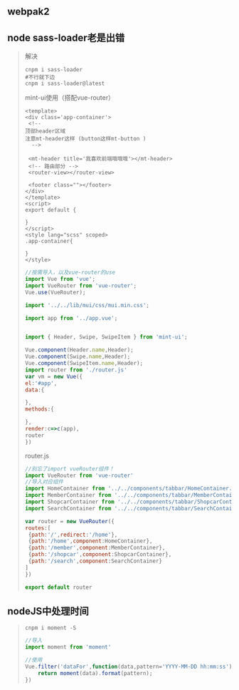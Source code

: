 ## webpak2

## node sass-loader老是出错

> 解决
>
> ```shell
> cnpm i sass-loader
> #不行就下边
> cnpm i sass-loader@latest
> ```
>
> mint-ui使用（搭配vue-router）
>
> ```vue
> <template>
> <div class='app-container'>
>  <!-- 
> 顶部header区域 
> 注意mt-header这样 (button这样mt-button )
> 	-->
>    
>  <mt-header title='我喜欢前端哦哦哦'></mt-header>
>  <!-- 路由部分 -->
>  <router-view></router-view>
> 
>  <footer class=""></footer>
> </div>
> </template>
> <script>
> export default {
> 
> }
> </script>
> <style lang="scss" scoped>
> .app-container{
> 
> }
> </style>
> ```
>
> ```javascript
> //按需导入，以及vue-router的use
> import Vue from 'vue';
> import VueRouter from 'vue-router';
> Vue.use(VueRouter);
> 
> import '../../lib/mui/css/mui.min.css';
> 
> import app from '../app.vue';
> 
> 
> import { Header, Swipe, SwipeItem } from 'mint-ui';
> 
> Vue.component(Header.name,Header);
> Vue.component(Swipe.name,Header);
> Vue.component(SwipeItem.name,Header);
> import router from './router.js'
> var vm = new Vue({
> el:'#app',
> data:{
> 
> },
> methods:{
> 
> },
> render:c=>c(app),
> router
> })
> ```
>
> router.js
>
> ```javascript
> //别忘了import vueRouter组件！
> import VueRouter from 'vue-router'
> //导入对应组件
> import HomeContainer from '../../components/tabbar/HomeContainer.vue'
> import MemberContainer from '../../components/tabbar/MemberContainer.vue'
> import ShopcarContainer from '../../components/tabbar/ShopcarContainer.vue'
> import SearchContainer from '../../components/tabbar/SearchContainer.vue'
> 
> var router = new VueRouter({
> routes:[
>  {path:'/',redirect:'/home'},
>  {path:'/home',component:HomeContainer},
>  {path:'/member',component:MemberContainer},
>  {path:'/shopcar',component:ShopcarContainer},
>  {path:'/search',component:SearchContainer}
> ]
> })
> 
> export default router
> 
> ```
>
>  

## nodeJS中处理时间

> ```shell
> cnpm i moment -S
> ```
>
> ```javascript
> //导入
> import moment from 'moment'
> 
> //使用
> Vue.filter('dataFor',function(data,pattern='YYYY-MM-DD hh:mm:ss'){
>     return moment(data).format(pattern);
> })
> ```
>
> 